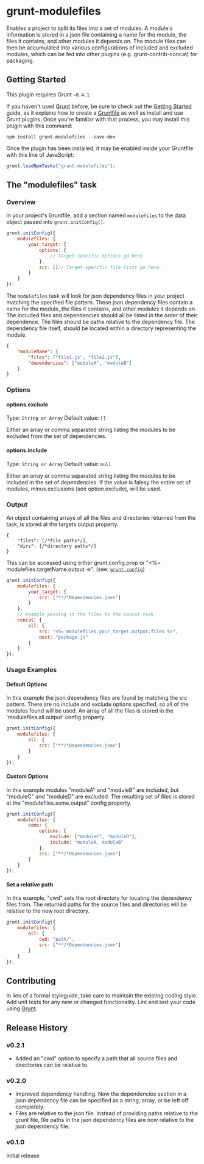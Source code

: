 # grunt-modulefiles

Enables a project to split its files into a set of modules. A module's information is stored in a json file containing a
name for the module, the files it contains, and other modules it depends on. The module files can then be accumulated
into various configurations of included and excluded modules, which can be fed into other plugins
(e.g. grunt-contrib-concat) for packaging.

## Getting Started

This plugin requires Grunt `~0.4.1`

If you haven't used [Grunt](http://gruntjs.com/) before, be sure to check out the
[Getting Started](http://gruntjs.com/getting-started) guide, as it explains how to create a
[Gruntfile](http://gruntjs.com/sample-gruntfile) as well as install and use Grunt plugins. Once you're familiar with
that process, you may install this plugin with this command:

```shell
npm install grunt-modulefiles --save-dev
```

Once the plugin has been installed, it may be enabled inside your Gruntfile with this line of JavaScript:

```javascript
grunt.loadNpmTasks("grunt-modulefiles");
```

## The "modulefiles" task

### Overview

In your project's Gruntfile, add a section named `modulefiles` to the data object passed into `grunt.initConfig()`.

```javascript
grunt.initConfig({
    modulefiles: {
        your_target: {
            options: {
                // Target-specific options go here.
            },
            src: []// Target-specific file lists go here.
        }
    }
});
```

The `modulefiles` task will look for json dependency files in your project matching the specified file pattern.
These json dependency files contain a name for the module, the files it contains, and other modules it depends on. The
included files and dependencies should all be listed in the order of their dependence. The files should be paths
relative to the dependency file. The dependency file itself, should be located within a directory representing the
module.

```json
{
    "moduleName": {
        "files": ["file1.js", "file2.js"],
        "dependencies": ["moduleA", "moduleB"]
    }
}

```

### Options

#### options.exclude

Type: `String or Array`
Default value: `[]`

Either an array or comma separated string listing the modules to be excluded from the set of dependencies.

#### options.include

Type: `String or Array`
Default value: `null`

Either an array or comma separated string listing the modules to be included in the set of dependencies.
If the value is falesy the entire set of modules, minus exclusions (see option.exclude), will be used.

### Output

An object containing arrays of all the files and directories returned from the task, is stored at the targets output
property.

```json5
{
    "files": [/*file paths*/],
    "dirs": [/*directory paths*/]
}
```

This can be accessed using either grunt.config.prop or "<%= modulefiles.targetName.output =>". (see:
[`grunt.config`](http://gruntjs.com/api/grunt.config))

```javascript
grunt.initConfig({
    modulefiles: {
        your_target: {
            src: ["**/*Dependencies.json"]
        }
    },
    // example passing in the files to the concat task
    concat: {
        all: {
            src: "<%= modulefiles.your_target.output.files %>",
            dest: "package.js"
        }
    }
});
```

### Usage Examples

#### Default Options

In this example the json dependency files are found by matching the src pattern. There are no include and exclude
options specified, so all of the modules found will be used. An array of all the files is stored in the
'modulefiles.all.output' config property.

```javascript
grunt.initConfig({
    modulefiles: {
        all: {
            src: ["**/*Dependencies.json"]
        }
    }
});
```

#### Custom Options

In this example modules "moduleA" and "moduleB" are included, but "moduleC" and
"moduleD" are excluded. The resulting set of files is stored at the "modulefiles.some.output" config property.

```javascript
grunt.initConfig({
    modulefiles: {
        some: {
            options: {
                exclude: ["moduleC", "moduleD"],
                include: "moduleA, moduleB"
            },
            src: ["**/*Dependencies.json"]
        }
    }
});
```

#### Set a relative path

In this example, "cwd" sets the root directory for locating the dependency files from. The returned paths for the source
files and directories will be relative to the new root directory.

```javascript
grunt.initConfig({
    modulefiles: {
        all: {
            cwd: "path/",
            src: ["**/*Dependencies.json"]
        }
    }
});
```

## Contributing

In lieu of a formal styleguide, take care to maintain the existing coding style. Add unit tests for any new or changed
functionality. Lint and test your code using [Grunt](http://gruntjs.com/).

## Release History

### v0.2.1

* Added an "cwd" option to specify a path that all source files and directories can be relative to.

### v0.2.0

* Improved dependency handling. Now the dependencies section in a json dependency file can be specified as a string,
  array, or be left off completely.
* Files are relative to the json file. Instead of providing paths relative to the grunt file, file paths in the json
  dependency files are now relative to the json dependency file.

### v0.1.0

Initial release
